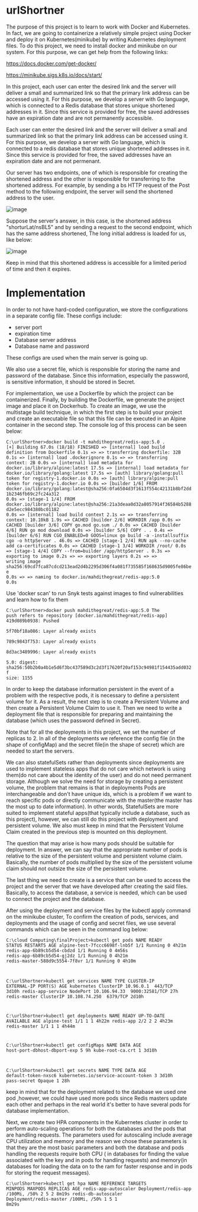 # urlShortner
The purpose of this project is to learn to work with Docker and Kubernetes. In fact, we are going to containerize a relatively simple project using Docker and deploy it on Kubernetes(minikube) by writing Kubernetes deployment files. To do this project, we need to install docker and minikube on our system. For this purpose, we can get help from the following links:

https://docs.docker.com/get-docker/

https://minikube.sigs.k8s.io/docs/start/

In this project, each user can enter the desired link and the server will deliver a small and summarized link so that the primary link address can be accessed using it. For this purpose, we develop a server with Go language, which is connected to a Redis database that stores unique shortened addresses in it. Since this service is provided for free, the saved addresses have an expiration date and are not permanently accessible.

Each user can enter the desired link and the server will deliver a small and summarized link so that the primary link address can be accessed using it. For this purpose, we develop a server with Go language, which is connected to a redis database that stores unique shortened addresses in it. Since this service is provided for free, the saved addresses have an expiration date and are not permenant.

Our server has two endpoints, one of which is responsible for creating the shortened address and the other is responsible for transferring to the shortened address. For example, by sending a bs HTTP request of the Post method to the following endpoint, the server will send the shortened address to the user.

![image](https://github.com/MahdiTheGreat/urlShortner/assets/47212121/ac499605-93b3-4efa-8aee-da6c93a7eae5)

Suppose the server's answer, in this case, is the shortened address "shorturLat/nsBL5" and by sending a request to the second endpoint, which has the same address shortened, The long initial address is loaded for us, like below:

![image](https://github.com/MahdiTheGreat/urlShortner/assets/47212121/bf933b28-aa6f-49d4-982d-accd4376f680)

Keep in mind that this shortened address is accessible for a limited period of time and then it expires.

# Implementation

In order to not have hard-coded configuration, we store the configurations in a separate config file. These configs include:

- server port
- expiration time
- Database server address
- Database name and password

These configs are used when the main server is going up.

We also use a secret file, which is responsible for storing the name and password of the database. Since this information, especially the password, is sensitive information, it should be stored in Secret.

For implementation, we use a Dockerfile by which the project can be containerized. Finally, by building the Dockerfile, we generate the project image and place it on Dockerhub. To create an image, we use the multistage build technique, in which the first step is to build your project and create an executable file so that this file can be executed in an Alpine container in the second step. The console log of this process can be seen below:

<code>C:\urlShortner>docker build -t mahdithegreat/redis-app:5.0 .
[+] Building 67.0s (18/18) FINISHED
 => [internal] load build definition from Dockerfile                                                               0.1s
 => => transferring dockerfile: 32B                                                                                0.1s
 => [internal] load .dockerignore                                                                                  0.1s
 => => transferring context: 2B                                                                                    0.0s
 => [internal] load metadata for docker.io/library/alpine:latest                                                  17.5s
 => [internal] load metadata for docker.io/library/golang:latest                                                  17.5s
 => [auth] library/golang:pull token for registry-1.docker.io                                                      0.0s
 => [auth] library/alpine:pull token for registry-1.docker.io                                                      0.0s
 => [builder 1/6] FROM docker.io/library/golang:latest@sha256:0fa6504d3f1613f554c42131b8bf2dd1b2346fb69c2fc24a312  0.0s
 => [stage-1 1/4] FROM docker.io/library/alpine:latest@sha256:21a3deaa0d32a8057914f36584b5288d2e5ecc984380bc01182  0.0s
 => [internal] load build context                                                                                  2.1s
 => => transferring context: 10.10kB                                                                               1.9s
 => CACHED [builder 2/6] WORKDIR /app                                                                              0.0s
 => CACHED [builder 3/6] COPY go.mod go.sum ./                                                                     0.0s
 => CACHED [builder 4/6] RUN go mod download                                                                       0.0s
 => [builder 5/6] COPY . .                                                                                         0.4s
 => [builder 6/6] RUN CGO_ENABLED=0 GOOS=linux go build -a -installsuffix cgo -o httpServer .                     46.0s
 => CACHED [stage-1 2/4] RUN apk --no-cache add ca-certificates                                                    0.0s
 => CACHED [stage-1 3/4] WORKDIR /root/                                                                            0.0s
 => [stage-1 4/4] COPY --from=builder /app/httpServer .                                                            0.3s
 => exporting to image                                                                                             0.2s
 => => exporting layers                                                                                            0.2s
 => => writing image sha256:69cd7fca87cdcd213ead2d4b2295d306f4a081f735585f168635d9005fe86bee                       0.0s
 => => naming to docker.io/mahdithegreat/redis-app:5.0                                                             0.0s</code>

Use 'docker scan' to run Snyk tests against images to find vulnerabilities and learn how to fix them

<code>C:\urlShortner>docker push mahdithegreat/redis-app:5.0
The push refers to repository [docker.io/mahdithegreat/redis-app]
419d089b0938: Pushed                                                                                                    
5f70bf18a086: Layer already exists                                                                                      
789c9843f753: Layer already exists                                                                                      
8d3ac3489996: Layer already exists                                                                                      
5.0: digest: sha256:50b2b0a4b1e5d6f3bc437589d3c2d3f17620f20af153c94981f154435add032f size: 1155</code>

In order to keep the database information persistent in the event of a problem with the respective pods, it is necessary to define a persistent volume for it. As a result, the next step is to create a Persistent Volume and then create a Persistent Volume Claim to use it.
Then we need to write a deployment file that is responsible for preparing and maintaining the database (which uses the password defined in Secret).

Note that for all the deployments in this project, we set the number of replicas to 2. In all of the deployments we reference the config file (in the shape of configMap) and the secret file(in the shape of secret) which are needed to start the servers.

We can also statefulSets rather than deployments since deployments are used to implement stateless apps that do not care which network is using them(do not care about the identity of the user) and do not need permanent storage. Although we solve the need for storage by creating a persistent volume, the problem that remains is that in deployments Pods are interchangeable and don't have unique ids, which is a problem if we want to reach specific pods or directly communicate with the master(the master has the most up to date information). In other words, StatefulSets are more suited to implement stateful apps(that typically include a database, such as this project), however, we can still do this project with deployment and persistent volume. We also must keep in mind that the Persistent Volume Claim created in the previous step is mounted on this deployment. 

The question that may arise is how many pods should be suitable for deployment. In answer, we can say that the appropriate number of pods is relative to the size of the persistent volume and persistent volume claim. Basically, the number of pods multiplied by the size of the persistent volume claim should not outsize the size of the persistent volume.

The last thing we need to create is a service that can be used to access the project and the server that we have developed after creating the said files. Basically, to access the database, a service is needed, which can be used to connect the project and the database.
 
After using the deployment and service files by the kubectl apply command on the minikube cluster, To confirm the creation of pods, services, and deployments and the usage of config and secret files, we use several commands which can be seen in the command log below:

<code>C:\cloud Computing\finalProject>kubectl get pods
NAME                            READY   STATUS    RESTARTS   AGE
alpine-test-7fccc6698f-lnb5f    1/1     Running   0          4h21m
redis-app-6b89cb5d54-cbdzd      1/1     Running   0          4m56s
redis-app-6b89cb5d54-gj2dz      1/1     Running   0          4h21m
redis-master-588d9c5554-7f8vr   1/1     Running   0          4h10m

C:\urlShortner>kubectl get services
NAME                TYPE        CLUSTER-IP      EXTERNAL-IP   PORT(S)          AGE
kubernetes          ClusterIP   10.96.0.1       <none>        443/TCP          3d10h
redis-app-service   NodePort    10.106.94.33    <none>        9000:32581/TCP   27h
redis-master        ClusterIP   10.108.74.250   <none>        6379/TCP         2d10h

C:\urlShortner>kubectl get deployments
NAME           READY   UP-TO-DATE   AVAILABLE   AGE
alpine-test    1/1     1            1           4h22m
redis-app      2/2     2            2           4h23m
redis-master   1/1     1            1           4h44m

C:\urlShortner>kubectl get configMaps
NAME                          DATA   AGE
host-port-dbhost-dbport-exp   5      9h
kube-root-ca.crt              1      3d10h

C:\urlShortner>kubectl get secrets
NAME                  TYPE                                  DATA   AGE
default-token-nxsc6   kubernetes.io/service-account-token   3      3d10h
pass-secret           Opaque                                1      28h</code>

keep in mind that for the deployment related to the database we used one pod ,however, we could have used more pods since Redis masters update each other and perhaps in the real world it's better to have several pods for database implementation.

Next, we create two HPA components in the Kubernetes cluster in order to perform auto-scaling operations for both the databases and the pods that are handling requests. The parameters used for autoscaling include average CPU utilization and memory and the reason we chose these parameters is that they are the most basic parameters and both the database and pods handling the requests require both CPU ( in databases for finding the value associated with the key and in pods for handling requests) and memory(in databases for loading the data on to the ram for faster response and in pods for storing the request messages).

<code>C:\urlShortner>kubectl get hpa
NAME                   REFERENCE                 TARGETS                          MINPODS   MAXPODS   REPLICAS   AGE
redis-app-autoscaler   Deployment/redis-app      <unknown>/100Mi, <unknown>/50%   2         5         2          8m19s
redis-db-autoscaler    Deployment/redis-master   <unknown>/100Mi, <unknown>/50%   1         5         1          8m29s</code>






